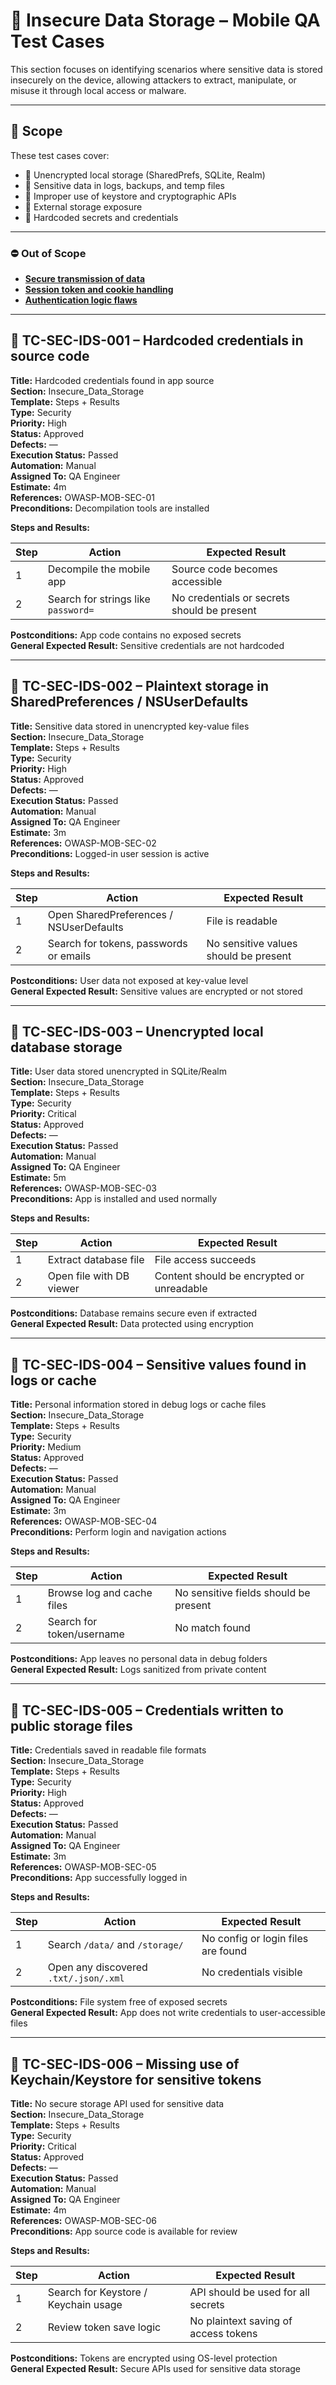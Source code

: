 # 🔐 Insecure Data Storage – Mobile QA Test Cases

This section focuses on identifying scenarios where sensitive data is stored insecurely on the device, allowing attackers to extract, manipulate, or misuse it through local access or malware.

---

## 🎯 Scope

These test cases cover:

- 🧠 Unencrypted local storage (SharedPrefs, SQLite, Realm)  
- 📂 Sensitive data in logs, backups, and temp files  
- 🔐 Improper use of keystore and cryptographic APIs  
- 📲 External storage exposure  
- 🧪 Hardcoded secrets and credentials

---

### ⛔ Out of Scope

- [**Secure transmission of data**](Insecure_Communication.md)  
- [**Session token and cookie handling**](Session_Management.md)  
- [**Authentication logic flaws**](Authentication_Bypass.md)

---

## 🔐 TC-SEC-IDS-001 – Hardcoded credentials in source code

**Title:** Hardcoded credentials found in app source  
**Section:** Insecure_Data_Storage  
**Template:** Steps + Results  
**Type:** Security  
**Priority:** High  
**Status:** Approved  
**Defects:** —  
**Execution Status:** Passed  
**Automation:** Manual  
**Assigned To:** QA Engineer  
**Estimate:** 4m  
**References:** OWASP-MOB-SEC-01  
**Preconditions:** Decompilation tools are installed

**Steps and Results:**

| Step | Action                            | Expected Result                                |
|------|-----------------------------------|------------------------------------------------|
| 1    | Decompile the mobile app          | Source code becomes accessible                 |
| 2    | Search for strings like `password=` | No credentials or secrets should be present   |

**Postconditions:** App code contains no exposed secrets  
**General Expected Result:** Sensitive credentials are not hardcoded

---

## 🔐 TC-SEC-IDS-002 – Plaintext storage in SharedPreferences / NSUserDefaults

**Title:** Sensitive data stored in unencrypted key-value files  
**Section:** Insecure_Data_Storage  
**Template:** Steps + Results  
**Type:** Security  
**Priority:** High  
**Status:** Approved  
**Defects:** —  
**Execution Status:** Passed  
**Automation:** Manual  
**Assigned To:** QA Engineer  
**Estimate:** 3m  
**References:** OWASP-MOB-SEC-02  
**Preconditions:** Logged-in user session is active

**Steps and Results:**

| Step | Action                                    | Expected Result                            |
|------|-------------------------------------------|--------------------------------------------|
| 1    | Open SharedPreferences / NSUserDefaults  | File is readable                            |
| 2    | Search for tokens, passwords or emails   | No sensitive values should be present       |

**Postconditions:** User data not exposed at key-value level  
**General Expected Result:** Sensitive values are encrypted or not stored

---

## 🔐 TC-SEC-IDS-003 – Unencrypted local database storage

**Title:** User data stored unencrypted in SQLite/Realm  
**Section:** Insecure_Data_Storage  
**Template:** Steps + Results  
**Type:** Security  
**Priority:** Critical  
**Status:** Approved  
**Defects:** —  
**Execution Status:** Passed  
**Automation:** Manual  
**Assigned To:** QA Engineer  
**Estimate:** 5m  
**References:** OWASP-MOB-SEC-03  
**Preconditions:** App is installed and used normally

**Steps and Results:**

| Step | Action                         | Expected Result                              |
|------|--------------------------------|----------------------------------------------|
| 1    | Extract database file          | File access succeeds                          |
| 2    | Open file with DB viewer       | Content should be encrypted or unreadable     |

**Postconditions:** Database remains secure even if extracted  
**General Expected Result:** Data protected using encryption

---

## 🔐 TC-SEC-IDS-004 – Sensitive values found in logs or cache

**Title:** Personal information stored in debug logs or cache files  
**Section:** Insecure_Data_Storage  
**Template:** Steps + Results  
**Type:** Security  
**Priority:** Medium  
**Status:** Approved  
**Defects:** —  
**Execution Status:** Passed  
**Automation:** Manual  
**Assigned To:** QA Engineer  
**Estimate:** 3m  
**References:** OWASP-MOB-SEC-04  
**Preconditions:** Perform login and navigation actions

**Steps and Results:**

| Step | Action                     | Expected Result                         |
|------|----------------------------|-----------------------------------------|
| 1    | Browse log and cache files | No sensitive fields should be present   |
| 2    | Search for token/username  | No match found                          |

**Postconditions:** App leaves no personal data in debug folders  
**General Expected Result:** Logs sanitized from private content

---

## 🔐 TC-SEC-IDS-005 – Credentials written to public storage files

**Title:** Credentials saved in readable file formats  
**Section:** Insecure_Data_Storage  
**Template:** Steps + Results  
**Type:** Security  
**Priority:** High  
**Status:** Approved  
**Defects:** —  
**Execution Status:** Passed  
**Automation:** Manual  
**Assigned To:** QA Engineer  
**Estimate:** 3m  
**References:** OWASP-MOB-SEC-05  
**Preconditions:** App successfully logged in

**Steps and Results:**

| Step | Action                               | Expected Result                      |
|------|--------------------------------------|--------------------------------------|
| 1    | Search `/data/` and `/storage/`      | No config or login files are found   |
| 2    | Open any discovered `.txt/.json/.xml` | No credentials visible               |

**Postconditions:** File system free of exposed secrets  
**General Expected Result:** App does not write credentials to user-accessible files

---

## 🔐 TC-SEC-IDS-006 – Missing use of Keychain/Keystore for sensitive tokens

**Title:** No secure storage API used for sensitive data  
**Section:** Insecure_Data_Storage  
**Template:** Steps + Results  
**Type:** Security  
**Priority:** Critical  
**Status:** Approved  
**Defects:** —  
**Execution Status:** Passed  
**Automation:** Manual  
**Assigned To:** QA Engineer  
**Estimate:** 4m  
**References:** OWASP-MOB-SEC-06  
**Preconditions:** App source code is available for review

**Steps and Results:**

| Step | Action                                  | Expected Result                      |
|------|-----------------------------------------|--------------------------------------|
| 1    | Search for Keystore / Keychain usage    | API should be used for all secrets   |
| 2    | Review token save logic                 | No plaintext saving of access tokens|

**Postconditions:** Tokens are encrypted using OS-level protection  
**General Expected Result:** Secure APIs used for sensitive data storage